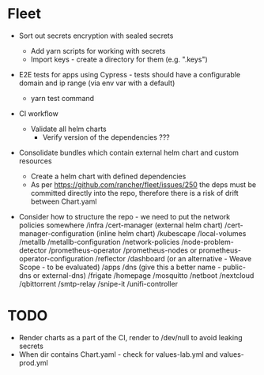 # Fleet
- Sort out secrets encryption with sealed secrets
    - Add yarn scripts for working with secrets
    - Import keys - create a directory for them (e.g. ".keys")

- E2E tests for apps using Cypress - tests should have a configurable domain and ip range (via env var with a default)
    - yarn test command

- CI workflow
    - Validate all helm charts
        - Verify version of the dependencies ???

- Consolidate bundles which contain external helm chart and custom resources
    - Create a helm chart with defined dependencies
    - As per https://github.com/rancher/fleet/issues/250 the deps must be committed directly into the repo, therefore there is a risk
      of drift between Chart.yaml

- Consider how to structure the repo - we need to put the network policies somewhere
    /infra
        /cert-manager (external helm chart)
        /cert-manager-configuration (inline helm chart)
        /kubescape
        /local-volumes
        /metallb
        /metallb-configuration
        /network-policies
        /node-problem-detector
        /prometheus-operator
        /prometheus-nodes or prometheus-operator-configuration
        /reflector
        /dashboard (or an alternative - Weave Scope - to be evaluated)
    /apps
        /dns (give this a better name - public-dns or external-dns)
        /frigate
        /homepage
        /mosquitto
        /netboot
        /nextcloud
        /qbittorrent
        /smtp-relay
        /snipe-it
        /unifi-controller

# TODO
- Render charts as a part of the CI, render to /dev/null to avoid leaking secrets
- When dir contains Chart.yaml - check for values-lab.yml and values-prod.yml